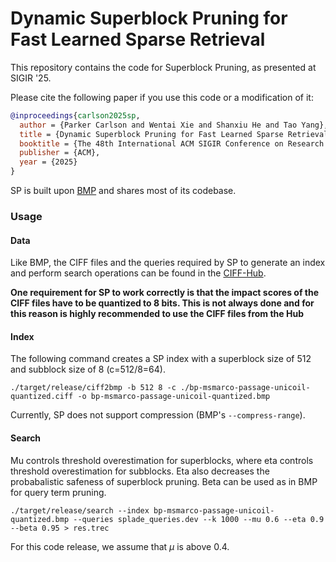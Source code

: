 # Dynamic Superblock Pruning for Fast Learned Sparse Retrieval

This repository contains the code for Superblock Pruning, as presented at SIGIR '25.

Please cite the following paper if you use this code or a modification of it:
```bibtex
@inproceedings{carlson2025sp,
  author = {Parker Carlson and Wentai Xie and Shanxiu He and Tao Yang},
  title = {Dynamic Superblock Pruning for Fast Learned Sparse Retrieval},
  booktitle = {The 48th International ACM SIGIR Conference on Research and Development in Information Retrieval ({SIGIR '25})},
  publisher = {ACM},
  year = {2025}
}
```

SP is built upon [BMP](https://github.com/pisa-engine/BMP/tree/main) and shares most of its codebase.

### Usage

#### Data
Like BMP, the CIFF files and the queries required by SP to generate an index and perform search operations can be found in the [CIFF-Hub](https://github.com/pisa-engine/ciff-hub/tree/main).

**One requirement for SP to work correctly is that the impact scores of the CIFF files have to be quantized to 8 bits. This is not always done and for this reason is highly recommended to use the CIFF files from the Hub**

#### Index
The following command creates a SP index with a superblock size of 512 and subblock size of 8 (c=512/8=64).
```
./target/release/ciff2bmp -b 512 8 -c ./bp-msmarco-passage-unicoil-quantized.ciff -o bp-msmarco-passage-unicoil-quantized.bmp
```
Currently, SP does not support compression (BMP's `--compress-range`).

#### Search
Mu controls threshold overestimation for superblocks, where eta controls threshold overestimation for subblocks. Eta also decreases the probabalistic safeness of superblock pruning. Beta can be used as in BMP for query term pruning. 
```
./target/release/search --index bp-msmarco-passage-unicoil-quantized.bmp --queries splade_queries.dev --k 1000 --mu 0.6 --eta 0.9 --beta 0.95 > res.trec
```
For this code release, we assume that $\mu$ is above 0.4.
